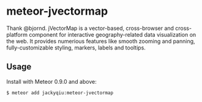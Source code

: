 meteor-jvectormap
===============

Thank @bjornd. jVectorMap is a vector-based, cross-browser and cross-platform component for interactive geography-related data visualization on the web. It provides numerious features like smooth zooming and panning, fully-customizable styling, markers, labels and tooltips.

## Usage

Install with Meteor 0.9.0 and above:

```
$ meteor add jackyqiu:meteor-jvectormap
```

